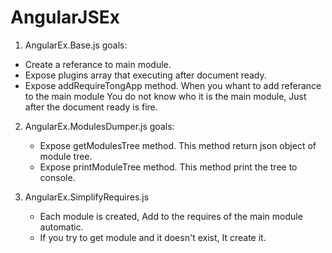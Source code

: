 AngularJSEx
===========

1. AngularEx.Base.js goals: 
  - Create a referance to main module. 
  - Expose plugins array that executing after document ready.
  - Expose addRequireTongApp method. When you whant to add referance to the main module 
    You do not know who it is the main module, Just after the document ready is fire.

2. AngularEx.ModulesDumper.js goals:
   - Expose getModulesTree method. This method return json object of module tree.
   - Expose printModuleTree method. This method print the tree to console.

3. AngularEx.SimplifyRequires.js
   - Each module is created, Add to the requires of the main module automatic.
   - If you try to get module and it doesn't exist, It create it.
